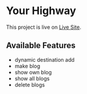 # Your Highway

This project is live on [Live Site](https://your-highway.web.app).

## Available Features

- dynamic destination add
- make blog
- show own blog
- show all blogs
- delete blogs

